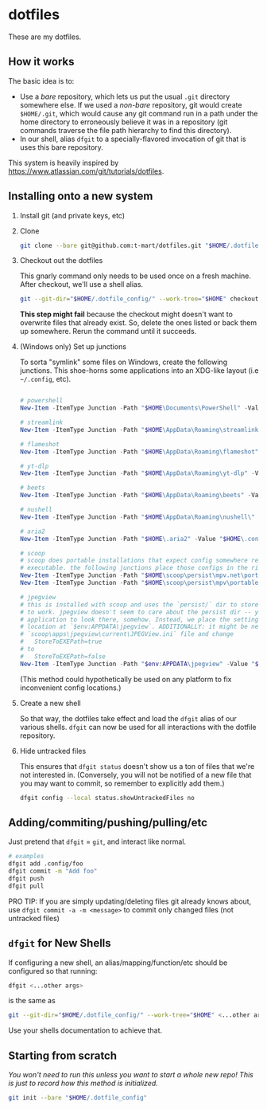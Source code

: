 # dotfiles

These are my dotfiles.

## How it works

The basic idea is to:

- Use a _bare_ repository, which lets us put the usual `.git` directory somewhere else. If we used a
  _non-bare_ repository, git would create `$HOME/.git`, which would cause any git command run in a
  path under the home directory to erroneously believe it was in a repository (git commands traverse
  the file path hierarchy to find this directory).
- In our shell, alias `dfgit` to a specially-flavored invocation of git that is uses this bare
  repository.

This system is heavily inspired by <https://www.atlassian.com/git/tutorials/dotfiles>.

## Installing onto a new system

1. Install git (and private keys, etc)

2. Clone

   ```sh
   git clone --bare git@github.com:t-mart/dotfiles.git "$HOME/.dotfile_config"
   ```

3. Checkout out the dotfiles

   This gnarly command only needs to be used once on a fresh machine. After checkout, we'll use a
   shell alias.

   ```sh
   git --git-dir="$HOME/.dotfile_config/" --work-tree="$HOME" checkout
   ```

   **This step might fail** because the checkout might doesn't want to overwrite files that already
   exist. So, delete the ones listed or back them up somewhere. Rerun the command until it succeeds.

4. (Windows only) Set up junctions

   To sorta "symlink" some files on Windows, create the following junctions. This shoe-horns some
   applications into an XDG-like layout (i.e `~/.config`, etc).

   ```powershell

   # powershell
   New-Item -ItemType Junction -Path "$HOME\Documents\PowerShell" -Value "$HOME\.config\powershell\"

   # streamlink
   New-Item -ItemType Junction -Path "$HOME\AppData\Roaming\streamlink" -Value "$HOME\.config\streamlink\"

   # flameshot
   New-Item -ItemType Junction -Path "$HOME\AppData\Roaming\flameshot" -Value "$HOME\.config\flameshot\"

   # yt-dlp
   New-Item -ItemType Junction -Path "$HOME\AppData\Roaming\yt-dlp" -Value "$HOME\.config\yt-dlp\"

   # beets
   New-Item -ItemType Junction -Path "$HOME\AppData\Roaming\beets" -Value "$HOME\.config\beets\"

   # nushell
   New-Item -ItemType Junction -Path "$HOME\AppData\Roaming\nushell\" -Value "$HOME\.config\nushell\"

   # aria2
   New-Item -ItemType Junction -Path "$HOME\.aria2" -Value "$HOME\.config\aria2\"

   # scoop
   # scoop does portable installations that expect config somewhere relative to the
   # executable. the following junctions place those configs in the right scoop location
   New-Item -ItemType Junction -Path "$HOME\scoop\persist\mpv.net\portable_config" -Value "$HOME\.config\mpv.net\"
   New-Item -ItemType Junction -Path "$HOME\scoop\persist\mpv\portable_config" -Value "$HOME\.config\mpv\"

   # jpegview
   # this is installed with scoop and uses the `persist/` dir to store config. but, it doesn't seem
   # to work. jpegview doesn't seem to care about the persist dir -- you'd have to force the
   # application to look there, somehow. Instead, we place the settings in the user-override
   # location at `$env:APPDATA\jpegview`. ADDITIONALLY: it might be necessary to go into the
   # `scoop\apps\jpegview\current\JPEGView.ini` file and change
   #   StoreToEXEPath=true
   # to
   #   StoreToEXEPath=false
   New-Item -ItemType Junction -Path "$env:APPDATA\jpegview" -Value "$HOME\.config\jpegview\"
   ```

   (This method could hypothetically be used on any platform to fix inconvenient config locations.)

5. Create a new shell

   So that way, the dotfiles take effect and load the `dfgit` alias of our various shells. `dfgit`
   can now be used for all interactions with the dotfile repository.

6. Hide untracked files

   This ensures that `dfgit status` doesn't show us a ton of files that we're not interested in.
   (Conversely, you will not be notified of a new file that you may want to commit, so remember to
   explicitly add them.)

   ```sh
   dfgit config --local status.showUntrackedFiles no
   ```

## Adding/commiting/pushing/pulling/etc

Just pretend that `dfgit` = `git`, and interact like normal.

```sh
# examples
dfgit add .config/foo
dfgit commit -m "Add foo"
dfgit push
dfgit pull
```

PRO TIP: If you are simply updating/deleting files git already knows about, use
`dfgit commit -a -m <message>` to commit only changed files (not untracked files)

## `dfgit` for New Shells

If configuring a new shell, an alias/mapping/function/etc should be configured so that running:

```sh
dfgit <...other args>
```

is the same as

```sh
git --git-dir="$HOME/.dotfile_config/" --work-tree="$HOME" <...other args>
```

Use your shells documentation to achieve that.

## Starting from scratch

_You won't need to run this unless you want to start a whole new repo! This is just to record how
this method is initialized._

```sh
git init --bare "$HOME/.dotfile_config"
```
